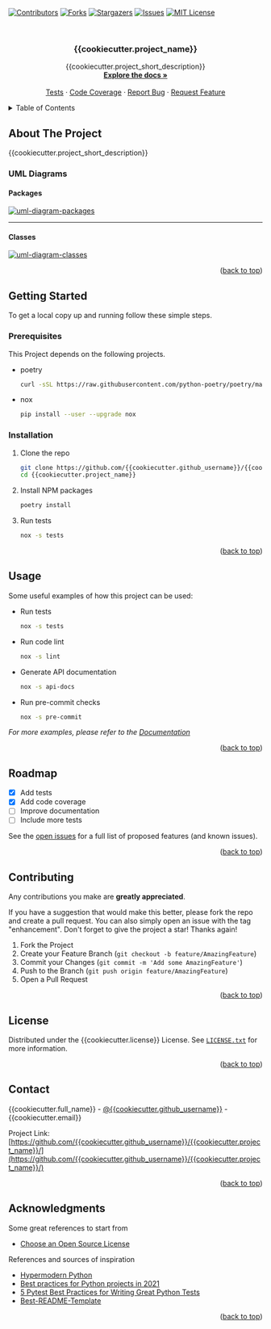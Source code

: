 <div id="top"></div>

<!-- PROJECT SHIELDS -->
<!--
*** I'm using markdown "reference style" links for readability.
*** Reference links are enclosed in brackets [ ] instead of parentheses ( ).
*** See the bottom of this document for the declaration of the reference variables
*** for contributors-url, forks-url, etc. This is an optional, concise syntax you may use.
*** https://www.markdownguide.org/basic-syntax/#reference-style-links
-->
[![Contributors][contributors-shield]][contributors-url]
[![Forks][forks-shield]][forks-url]
[![Stargazers][stars-shield]][stars-url]
[![Issues][issues-shield]][issues-url]
[![MIT License][license-shield]][license-url]



<!-- PROJECT LOGO -->
<br />
<div align="center">

  <h3 align="center"> {{cookiecutter.project_name}}</h3>

  <p align="center">
    {{cookiecutter.project_short_description}}
    <br />
    <a href="https://htmlpreview.github.io/?https://raw.githubusercontent.com/{{cookiecutter.github_username}}/{{cookiecutter.project_name}}/main/docs/api/{{cookiecutter.project_name}}/index.html"><strong>Explore the docs »</strong></a>
    <br />
    <br />
    <a href="https://htmlpreview.github.io/?https://raw.githubusercontent.com/{{cookiecutter.github_username}}/{{cookiecutter.project_name}}/main/docs/pytest_report.html">Tests</a>
    ·
    <a href="https://htmlpreview.github.io/?https://raw.githubusercontent.com/{{cookiecutter.github_username}}/{{cookiecutter.project_name}}/main/docs/cov-report/index.html">Code Coverage</a>
    ·
    <a href="https://github.com/{{cookiecutter.github_username}}/{{cookiecutter.project_name}}/issues">Report Bug</a>
    ·
    <a href="https://github.com/{{cookiecutter.github_username}}/{{cookiecutter.project_name}}/issues">Request Feature</a>
  </p>
</div>



<!-- TABLE OF CONTENTS -->
<details>
  <summary>Table of Contents</summary>
  <ol>
    <li>
      <a href="#about-the-project">About The Project</a>
      <ul>
        <li><a href="#uml-diagrams">UML Diagrams</a></li>
      </ul>
    </li>
    <li>
      <a href="#getting-started">Getting Started</a>
      <ul>
        <li><a href="#prerequisites">Prerequisites</a></li>
        <li><a href="#installation">Installation</a></li>
      </ul>
    </li>
    <li><a href="#usage">Usage</a></li>
    <li><a href="#roadmap">Roadmap</a></li>
    <li><a href="#contributing">Contributing</a></li>
    <li><a href="#license">License</a></li>
    <li><a href="#contact">Contact</a></li>
    <li><a href="#acknowledgments">Acknowledgments</a></li>
  </ol>
</details>



<!-- ABOUT THE PROJECT -->
## About The Project

{{cookiecutter.project_short_description}}

### UML Diagrams

#### Packages

  <a href="https://github.com/{{cookiecutter.github_username}}/{{cookiecutter.project_name}}/raw/main/docs/uml/diagrams/packages_new_package.png">
    <img src="https://github.com/{{cookiecutter.github_username}}/{{cookiecutter.project_name}}/raw/main/docs/uml/diagrams/packages_new_package.png" alt="uml-diagram-packages">
  </a>
  
---

#### Classes

  <a href="https://github.com/{{cookiecutter.github_username}}/{{cookiecutter.project_name}}/raw/main/docs/uml/diagrams/classes_new_package.png">
    <img src="https://github.com/{{cookiecutter.github_username}}/{{cookiecutter.project_name}}/raw/main/docs/uml/diagrams/classes_new_package.png" alt="uml-diagram-classes">
  </a>
  
<p align="right">(<a href="#top">back to top</a>)</p>

<!-- GETTING STARTED -->
## Getting Started

To get a local copy up and running follow these simple steps.

### Prerequisites

This Project depends on the following projects.
* poetry
  ```sh
  curl -sSL https://raw.githubusercontent.com/python-poetry/poetry/master/get-poetry.py | python -
  ```
  
* nox
  ```sh
  pip install --user --upgrade nox
  ```

### Installation

1. Clone the repo
   ```sh
   git clone https://github.com/{{cookiecutter.github_username}}/{{cookiecutter.project_name}}
   cd {{cookiecutter.project_name}}
   ```
2. Install NPM packages
   ```sh
   poetry install
   ```
3. Run tests
   ```sh
   nox -s tests
   ```

<p align="right">(<a href="#top">back to top</a>)</p>



<!-- USAGE EXAMPLES -->
## Usage

Some useful examples of how this project can be used:

*  Run tests
   ```sh
   nox -s tests
   ```
   
*  Run code lint
   ```sh
   nox -s lint
   ```
   
*  Generate API documentation
   ```sh
   nox -s api-docs
   ```
   
*  Run pre-commit checks
   ```sh
   nox -s pre-commit
   ```

_For more examples, please refer to the [Documentation](https://htmlpreview.github.io/?https://raw.githubusercontent.com/{{cookiecutter.github_username}}/{{cookiecutter.project_name}}/main/docs/api/{{cookiecutter.project_name}}/index.html)_

<p align="right">(<a href="#top">back to top</a>)</p>



<!-- ROADMAP -->
## Roadmap

- [x] Add tests
- [x] Add code coverage
- [ ] Improve documentation
- [ ] Include more tests

See the [open issues](https://github.com/{{cookiecutter.github_username}}/{{cookiecutter.project_name}}/issues) for a full list of proposed features (and known issues).

<p align="right">(<a href="#top">back to top</a>)</p>



<!-- CONTRIBUTING -->
## Contributing

Any contributions you make are **greatly appreciated**.

If you have a suggestion that would make this better, please fork the repo and create a pull request. You can also simply open an issue with the tag "enhancement".
Don't forget to give the project a star! Thanks again!

1. Fork the Project
2. Create your Feature Branch (`git checkout -b feature/AmazingFeature`)
3. Commit your Changes (`git commit -m 'Add some AmazingFeature'`)
4. Push to the Branch (`git push origin feature/AmazingFeature`)
5. Open a Pull Request

<p align="right">(<a href="#top">back to top</a>)</p>



<!-- LICENSE -->
## License

Distributed under the {{cookiecutter.license}} License. See [`LICENSE.txt`](https://github.com/{{cookiecutter.github_username}}/{{cookiecutter.project_name}}/LICENSE.txt) for more information.

<p align="right">(<a href="#top">back to top</a>)</p>



<!-- CONTACT -->
## Contact

{{cookiecutter.full_name}} - [@{{cookiecutter.github_username}}](https://github.com/{{cookiecutter.github_username}}) - {{cookiecutter.email}}

Project Link: [https://github.com/{{cookiecutter.github_username}}/{{cookiecutter.project_name}}/](https://github.com/{{cookiecutter.github_username}}/{{cookiecutter.project_name}}/)

<p align="right">(<a href="#top">back to top</a>)</p>



<!-- ACKNOWLEDGMENTS -->
## Acknowledgments

Some great references to start from

* [Choose an Open Source License](https://choosealicense.com)

References and sources of inspiration

* [Hypermodern Python](https://cjolowicz.github.io/posts/hypermodern-python-01-setup/)
* [Best practices for Python projects in 2021](https://mitelman.engineering/blog/python-best-practice/automating-python-best-practices-for-a-new-project/)
* [5 Pytest Best Practices for Writing Great Python Tests](https://www.nerdwallet.com/blog/engineering/5-pytest-best-practices/)
* [Best-README-Template](https://github.com/othneildrew/Best-README-Template)

<p align="right">(<a href="#top">back to top</a>)</p>


<!-- MARKDOWN LINKS & IMAGES -->
<!-- https://www.markdownguide.org/basic-syntax/#reference-style-links -->
[contributors-shield]: https://img.shields.io/github/contributors/{{cookiecutter.github_username}}/{{cookiecutter.project_name}}.svg?style=for-the-badge
[contributors-url]: https://github.com/{{cookiecutter.github_username}}/{{cookiecutter.project_name}}/graphs/contributors
[forks-shield]: https://img.shields.io/github/forks/{{cookiecutter.github_username}}/{{cookiecutter.project_name}}.svg?style=for-the-badge
[forks-url]: https://github.com/{{cookiecutter.github_username}}/{{cookiecutter.project_name}}/network/members
[stars-shield]: https://img.shields.io/github/stars/{{cookiecutter.github_username}}/{{cookiecutter.project_name}}.svg?style=for-the-badge
[stars-url]: https://github.com/{{cookiecutter.github_username}}/{{cookiecutter.project_name}}/stargazers
[issues-shield]: https://img.shields.io/github/issues/{{cookiecutter.github_username}}/{{cookiecutter.project_name}}.svg?style=for-the-badge
[issues-url]: https://github.com/{{cookiecutter.github_username}}/{{cookiecutter.project_name}}/issues
[license-shield]: https://img.shields.io/github/license/{{cookiecutter.github_username}}/{{cookiecutter.project_name}}.svg?style=for-the-badge
[license-url]: https://github.com/{{cookiecutter.github_username}}/{{cookiecutter.project_name}}/blob/master/LICENSE.txt

